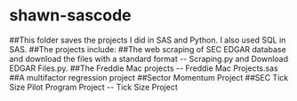 # shawn-sascode
##This folder saves the projects I did in SAS and Python. I also used SQL in SAS.
##The projects include:
##The web scraping of SEC EDGAR database and download the files with a standard format -- Scraping.py and Download EDGAR Files.py.
##The Freddie Mac projects -- Freddie Mac Projects.sas
##A multifactor regression project
##Sector Momentum Project
##SEC Tick Size Pilot Program Project -- Tick Size Project

